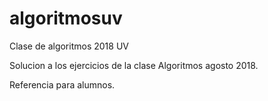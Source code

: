 # algoritmosuv
Clase de algoritmos 2018 UV

Solucion a los ejercicios de la clase Algoritmos agosto 2018.

Referencia para alumnos.
